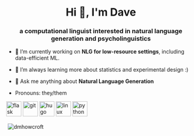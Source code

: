 <h1 align="center">Hi 👋, I'm Dave</h1>
<h3 align="center">a computational linguist interested in natural language generation and psycholinguistics</h3>

- 🔭 I’m currently working on **NLG for low-resource settings**, including data-efficient ML.

- 🌱 I’m always learning more about statistics and experimental design :)

- 💬 Ask me anything about **Natural Language Generation**

- Pronouns: they/them

<p align="left"><img src="https://www.vectorlogo.zone/logos/pocoo_flask/pocoo_flask-icon.svg" alt="flask" width="40" height="40"/> <img src="https://www.vectorlogo.zone/logos/git-scm/git-scm-icon.svg" alt="git" width="40" height="40"/> <img src="https://api.iconify.design/logos-hugo.svg" alt="hugo" width="40" height="40"/> <img src="https://devicons.github.io/devicon/devicon.git/icons/linux/linux-original.svg" alt="linux" width="40" height="40"/> <img src="https://devicons.github.io/devicon/devicon.git/icons/python/python-original.svg" alt="python" width="40" height="40"/></p><p>&nbsp;<img align="center" src="https://github-readme-stats.vercel.app/api?username=dmhowcroft&show_icons=true" alt="dmhowcroft" /></p>

